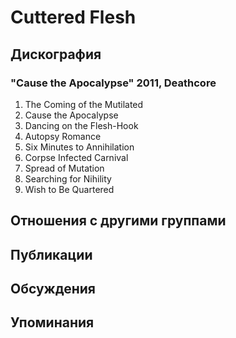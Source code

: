 # Cuttered Flesh



## Дискография

### "Cause the Apocalypse" 2011, Deathcore

1. The Coming of the Mutilated
2. Cause the Apocalypse
3. Dancing on the Flesh-Hook
4. Autopsy Romance
5. Six Minutes to Annihilation
6. Corpse Infected Carnival
7. Spread of Mutation
8. Searching for Nihility
9. Wish to Be Quartered


## Отношения с другими группами


## Публикации


## Обсуждения


## Упоминания

